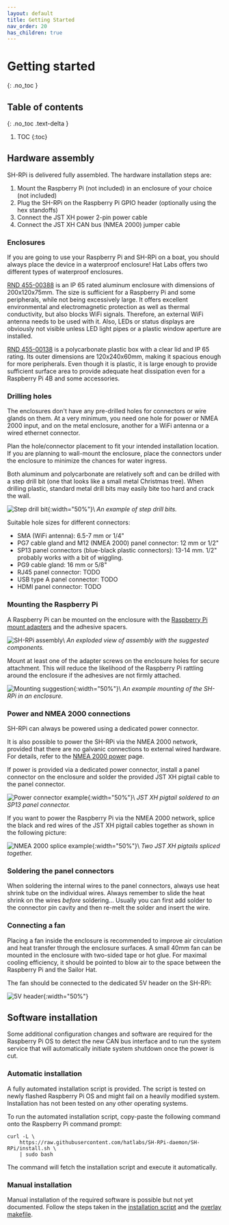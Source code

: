 ```yaml
---
layout: default
title: Getting Started
nav_order: 20
has_children: true
---
```


# Getting started
{: .no_toc }

## Table of contents
{: .no_toc .text-delta }

1. TOC
{:toc}

## Hardware assembly

SH-RPi is delivered fully assembled. The hardware installation steps are:

1. Mount the Raspberry Pi (not included) in an enclosure of your choice (not included)
2. Plug the SH-RPi on the Raspberry Pi GPIO header (optionally using the hex standoffs)
3. Connect the JST XH power 2-pin power cable
4. Connect the JST XH CAN bus (NMEA 2000) jumper cable

### Enclosures

If you are going to use your Raspberry Pi and SH-RPi on a boat, you should always place the device in a waterproof enclosure!
Hat Labs offers two different types of waterproof enclosures.

[RND 455-00388](https://hatlabs.fi/product/enclosure-rnd-455-00388) is an IP 65 rated aluminum enclosure with dimensions of 200x120x75mm.
The size is sufficient for a Raspberry Pi and some peripherals, while not being excessively large.
It offers excellent environmental and electromagnetic protection as well as thermal conductivity, but also blocks WiFi signals.
Therefore, an external WiFi antenna needs to be used with it.
Also, LEDs or status displays are obviously not visible unless LED light pipes or a plastic window aperture are installed.

[RND 455-00138](https://hatlabs.fi/product/enclosure-rnd-455-00138) is a polycarbonate plastic box with a clear lid and IP 65 rating.
Its outer dimensions are 120x240x60mm, making it spacious enough for more peripherals.
Even though it is plastic, it is large enough to provide sufficient surface area to provide adequate heat dissipation even for a Raspberry Pi 4B and some accessories.

### Drilling holes

The enclosures don't have any pre-drilled holes for connectors or wire glands on them.
At a very minimum, you need one hole for power or NMEA 2000 input, and on the metal enclosure, another for a WiFi antenna or a wired ethernet connector.

Plan the hole/connector placement to fit your intended installation location.
If you are planning to wall-mount the enclosure, place the connectors under the enclosure to minimize the chances for water ingress.

Both aluminum and polycarbonate are relatively soft and can be drilled with a step drill bit (one that looks like a small metal Christmas tree).
When drilling plastic, standard metal drill bits may easily bite too hard and crack the wall.

![Step drill bit](assets/step_drill_bit.jpg "Step drill bit"){:width="50%"}\\
<a name="fig_step_drill_bit"></a>*An example of step drill bits.*

Suitable hole sizes for different connectors:

- SMA (WiFi antenna): 6.5-7 mm or 1/4"
- PG7 cable gland and M12 (NMEA 2000) panel connector: 12 mm or 1/2"
- SP13 panel connectors (blue-black plastic connectors): 13-14 mm.
  1/2" probably works with a bit of wiggling.
- PG9 cable gland: 16 mm or 5/8"
- RJ45 panel connector: TODO
- USB type A panel connector: TODO
- HDMI panel connector: TODO

### Mounting the Raspberry Pi

A Raspberry Pi can be mounted on the enclosure with the [Raspberry Pi mount adapters](https://hatlabs.fi/product/rpi-mount-adapter) and the adhesive spacers.

![SH-RPi assembly](assets/SH-RPi_example_assembly.png "SH-RPi assembly")\\
<a name="fig_sh-rpi_assembly"></a>*An exploded view of assembly with the suggested components.*

Mount at least one of the adapter screws on the enclosure holes for secure attachment.
This will reduce the likelihood of the Raspberry Pi rattling around the enclosure if the adhesives are not firmly attached.

![Mounting suggestion](assets/Enclosure_mounting_top.jpg "Mounting suggestion"){:width="50%"}\\
<a name="fig_mounting_suggestion"></a>*An example mounting of the SH-RPi in an enclosure.*

### Power and NMEA 2000 connections

SH-RPi can always be powered using a dedicated power connector.

It is also possible to power the SH-RPi via the NMEA 2000 network, provided that there are no galvanic connections to external wired hardware. For details, refer to the [NMEA 2000 power](nmea2000-power/) page.

If power is provided via a dedicated power connector, install a panel connector on the enclosure and solder the provided JST XH pigtail cable to the panel connector.

![Power connector example](assets/Power-conx-example-scaled.jpg "Power connector example"){:width="50%"}\\
*JST XH pigtail soldered to an SP13 panel connector.*

If you want to power the Raspberry Pi via the NMEA 2000 network, splice the black and red wires of the JST XH pigtail cables together as shown in the following picture:

![NMEA 2000 splice example](assets/N2K-splice-example-scaled.jpg "NMEA 2000 splice example"){:width="50%"}\\
*Two JST XH pigtails spliced together.*

### Soldering the panel connectors

When soldering the internal wires to the panel connectors, always use heat shrink tube on the individual wires.
Always remember to slide the heat shrink on the wires _before_ soldering...
Usually you can first add solder to the connector pin cavity and then re-melt the solder and insert the wire.

### Connecting a fan

Placing a fan inside the enclosure is recommended to improve air circulation and heat transfer through the enclosure surfaces.
A small 40mm fan can be mounted in the enclosure with two-sided tape or hot glue. For maximal cooling efficiency, it should be pointed to blow air to the space between the Raspberry Pi and the Sailor Hat.

The fan should be connected to the dedicated 5V header on the SH-RPi:

![5V header](assets/SH-RPi-1.0.0-5V_header.jpg "5V header"){:width="50%"}

## Software installation

Some additional configuration changes and software are required for the Raspberry Pi OS to detect the new CAN bus interface and to run the system service that will automatically initiate system shutdown once the power is cut.

### Automatic installation

A fully automated installation script is provided. The script is tested on newly flashed Raspberry Pi OS and might fail on a heavily modified system. Installation has not been tested on any other operating systems.

To run the automated installation script, copy-paste the following command onto the Raspberry Pi command prompt:

    curl -L \
        https://raw.githubusercontent.com/hatlabs/SH-RPi-daemon/SH-RPi/install.sh \
        | sudo bash

The command will fetch the installation script and execute it automatically.

### Manual installation

Manual installation of the required software is possible but not yet documented. Follow the steps taken in the [installation script](https://github.com/hatlabs/SH-RPi-daemon/blob/master/install.sh) and the [overlay makefile](https://github.com/hatlabs/SH-RPi-daemon/blob/master/overlays/Makefile).
